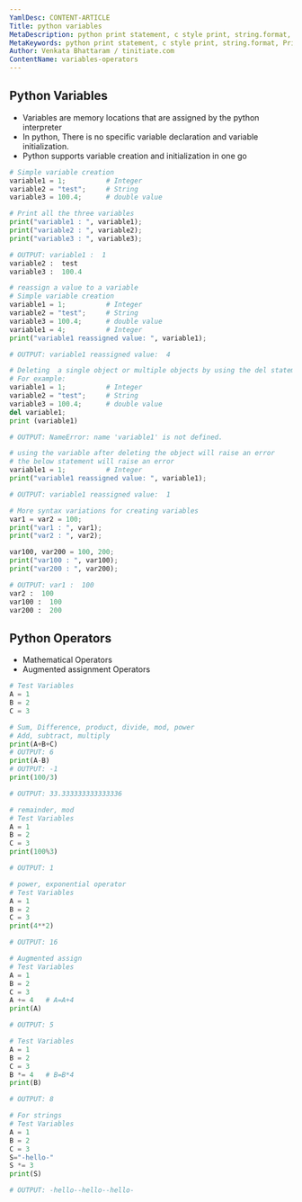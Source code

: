```yaml
---
YamlDesc: CONTENT-ARTICLE
Title: python variables
MetaDescription: python print statement, c style print, string.format, Print UNICODE, ASCII raw tutorials example code, tutorials
MetaKeywords: python print statement, c style print, string.format, Print UNICODE, ASCII raw tutorials example code, tutorials
Author: Venkata Bhattaram / tinitiate.com
ContentName: variables-operators
---
```


## Python Variables
* Variables are memory locations that are assigned by the python interpreter 
* In python, There is no specific variable declaration and variable
  initialization.
* Python supports variable creation and initialization in one go

```python
# Simple variable creation
variable1 = 1;          # Integer
variable2 = "test";     # String
variable3 = 100.4;      # double value

# Print all the three variables 
print("variable1 : ", variable1);
print("variable2 : ", variable2);
print("variable3 : ", variable3);

# OUTPUT: variable1 :  1
variable2 :  test
variable3 :  100.4
```

```python
# reassign a value to a variable
# Simple variable creation
variable1 = 1;          # Integer
variable2 = "test";     # String
variable3 = 100.4;      # double value
variable1 = 4;          # Integer
print("variable1 reassigned value: ", variable1);

# OUTPUT: variable1 reassigned value:  4
```
```python
# Deleting  a single object or multiple objects by using the del statement.
# For example:
variable1 = 1;          # Integer
variable2 = "test";     # String
variable3 = 100.4;      # double value
del variable1;
print (variable1)

# OUTPUT: NameError: name 'variable1' is not defined.
```
```python
# using the variable after deleting the object will raise an error
# the below statement will raise an error
variable1 = 1;          # Integer
print("variable1 reassigned value: ", variable1);

# OUTPUT: variable1 reassigned value:  1
```
```python
# More syntax variations for creating variables 
var1 = var2 = 100;
print("var1 : ", var1);
print("var2 : ", var2);

var100, var200 = 100, 200;
print("var100 : ", var100);
print("var200 : ", var200);

# OUTPUT: var1 :  100
var2 :  100
var100 :  100
var200 :  200
```


## Python Operators
* Mathematical Operators
* Augmented assignment Operators
```python
# Test Variables
A = 1
B = 2
C = 3

# Sum, Difference, product, divide, mod, power
# Add, subtract, multiply 
print(A+B+C) 
# OUTPUT: 6
print(A-B)   
# OUTPUT: -1
print(100/3)

# OUTPUT: 33.333333333333336
```
```python
# remainder, mod
# Test Variables
A = 1
B = 2
C = 3
print(100%3) 

# OUTPUT: 1
```

```python
# power, exponential operator
# Test Variables
A = 1
B = 2
C = 3
print(4**2)  

# OUTPUT: 16
```
```python
# Augmented assign
# Test Variables
A = 1
B = 2
C = 3
A += 4   # A=A+4
print(A) 

# OUTPUT: 5  
```
```python
# Test Variables
A = 1
B = 2
C = 3
B *= 4   # B=B*4
print(B)

# OUTPUT: 8
```
```python
# For strings
# Test Variables
A = 1
B = 2
C = 3
S="-hello-"
S *= 3
print(S) 

# OUTPUT: -hello--hello--hello-
```